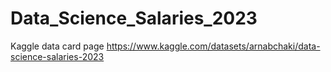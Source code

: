 # Data_Science_Salaries_2023

Kaggle data card page https://www.kaggle.com/datasets/arnabchaki/data-science-salaries-2023
